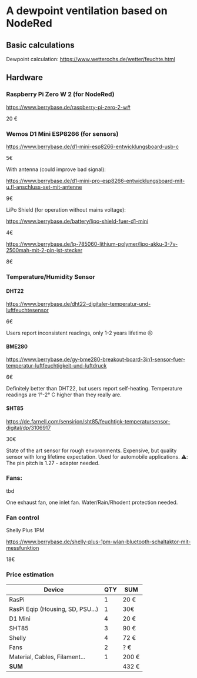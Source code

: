 # A dewpoint ventilation based on NodeRed
## Basic calculations

Dewpoint calculation: https://www.wetterochs.de/wetter/feuchte.html



## Hardware

### Raspberry Pi Zero W 2 (for NodeRed)
https://www.berrybase.de/raspberry-pi-zero-2-w#

20 €

### Wemos D1 Mini ESP8266 (for sensors)
https://www.berrybase.de/d1-mini-esp8266-entwicklungsboard-usb-c

5€

With antenna (could improve bad signal):

https://www.berrybase.de/d1-mini-pro-esp8266-entwicklungsboard-mit-u.fl-anschluss-set-mit-antenne

9€


LiPo Shield (for operation without mains voltage):

https://www.berrybase.de/battery/lipo-shield-fuer-d1-mini

4€

https://www.berrybase.de/lp-785060-lithium-polymer/lipo-akku-3-7v-2500mah-mit-2-pin-jst-stecker

8€

### Temperature/Humidity Sensor
#### DHT22
https://www.berrybase.de/dht22-digitaler-temperatur-und-luftfeuchtesensor

6€

Users report inconsistent readings, only 1-2 years lifetime :frowning_face:

#### BME280
https://www.berrybase.de/gy-bme280-breakout-board-3in1-sensor-fuer-temperatur-luftfeuchtigkeit-und-luftdruck

6€

Definitely better than DHT22, but users report self-heating. Temperature readings are 1°-2° C higher than they really are.

#### SHT85
https://de.farnell.com/sensirion/sht85/feuchtigk-temperatursensor-digital/dp/3106917

30€

State of the art sensor for rough envoronments. Expensive, but quality sensor with long lifetime expectation. Used for automobile applications. :warning:: The pin pitch is 1.27 - adapter needed.



### Fans:
tbd

One exhaust fan, one inlet fan. Water/Rain/Rhodent protection needed.

### Fan control
Shelly Plus 1PM

https://www.berrybase.de/shelly-plus-1pm-wlan-bluetooth-schaltaktor-mit-messfunktion

18€

### Price estimation
| Device | QTY | SUM |
| -------|-----|-----|
| RasPi | 1 | 20 € |
| RasPi Eqip (Housing, SD, PSU...) | 1 | 30€ |
| D1 Mini | 4 | 20 € |
| SHT85 | 3 | 90 € |
| Shelly | 4 | 72 € |
| Fans | 2 | ? € |
| Material, Cables, Filament... | 1 | 200 € |
| **SUM** | | 432 € |